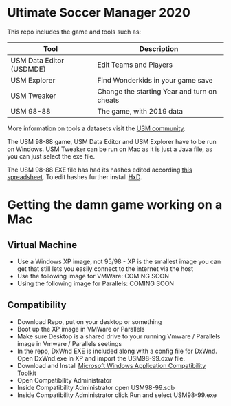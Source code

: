 # Ultimate Soccer Manager 2020

This repo includes the game and tools such as:

| Tool | Description |
|---|---|
| USM Data Editor (USDMDE) | Edit Teams and Players |
| USM Explorer | Find Wonderkids in your game save |
| USM Tweaker | Change the starting Year and turn on cheats |
| USM 98-88 | The game, with 2019 data | 

More information on tools a datasets visit the [USM community](http://usm.dynamic-mess.com/downloads/tools/).

The USM 98-88 game, USM Data Editor and USM Explorer have to be run on Windows. USM Tweaker can be run on Mac as it is just a Java file, as you can just select the exe file.

The USM 98-88 EXE file has had its hashes edited according [this spreadsheet](https://docs.google.com/spreadsheets/d/17TogN3t7KEJG2iqTcW-Yw57upIHOR9e5NWLWhP6Dsq8/edit?fbclid=IwAR06JqrBO7tsmDdjwzfzbQGSjMY1l_-4p8SrMlgV5sCH8OSgP0IkvOCJCbA#gid=427331404). To edit hashes further install [HxD](https://mh-nexus.de/en/hxd/).

# Getting the damn game working on a Mac

## Virtual Machine

* Use a Windows XP image, not 95/98 - XP is the smallest image you can get that still lets you easily connect to the internet via the host
* Use the following image for VMWare: COMING SOON
* Using the following image for Parallels: COMING SOON

## Compatibility

* Download Repo, put on your desktop or something
* Boot up the XP image in VMWare or Parallels
* Make sure Desktop is a shared drive to your running Vmware / Parallels image in Vmware / Parallels seetings 
* In the repo, DxWnd EXE is included along with a config file for DxWnd. Open DxWnd.exe in XP and import the USM98-99.dxw file.
* Download and Install [Microsoft Windows Application Compatibility Toolkit](https://download.cnet.com/Microsoft-Windows-Application-Compatibility-Toolkit/3000-2352_4-10067306.html)
* Open Compatibility Administrator
* Inside Compatibility Administrator open USM98-99.sdb
* Inside Compatibility Administrator click Run and select USM98-99.exe

